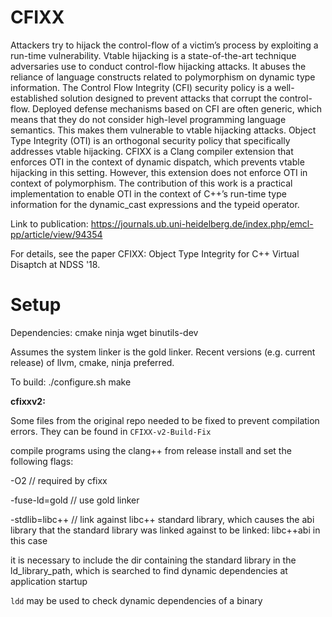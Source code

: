 # CFIXX
Attackers try to hijack the control-flow of a victim’s process by exploiting a run-time vulnerability. Vtable hijacking is a state-of-the-art technique adversaries use to conduct control-flow hijacking attacks. It abuses the reliance of language constructs related to polymorphism on dynamic type information. The Control Flow Integrity (CFI) security policy is a well-established solution designed to prevent attacks that corrupt the control-flow. Deployed defense mechanisms based on CFI are often generic, which means that they do not consider high-level programming language semantics. This makes them vulnerable to vtable hijacking attacks. Object Type Integrity (OTI) is an orthogonal security policy that specifically addresses vtable hijacking. CFIXX is a Clang compiler extension that enforces OTI in the context of dynamic dispatch, which prevents vtable hijacking in this setting. However, this extension does not enforce OTI in context of polymorphism. The contribution of this work is a practical implementation to enable OTI in the context of C++’s run-time type information for the dynamic_cast expressions and the typeid operator.

Link to publication: https://journals.ub.uni-heidelberg.de/index.php/emcl-pp/article/view/94354

For details, see the paper CFIXX: Object Type Integrity for C++ Virtual
Disaptch at NDSS '18.

# Setup

Dependencies:
cmake
ninja
wget
binutils-dev

Assumes the system linker is the gold linker.  Recent versions (e.g. current release) of llvm, cmake, ninja
preferred.  

To build:
./configure.sh
make



**cfixxv2:**

Some files from the original repo needed to be fixed to prevent compilation errors. They can be found in `CFIXX-v2-Build-Fix`

compile programs using the clang++ from release install and set the following flags:

-O2 // required by cfixx

-fuse-ld=gold // use gold linker

-stdlib=libc++ // link against libc++ standard library, which causes the abi library that the standard library was linked against to be linked: libc++abi in this case

it is necessary to include the dir containing the standard library in the ld_library_path, which is searched to find dynamic dependencies at application startup


`ldd` may be used to check dynamic dependencies of a binary
